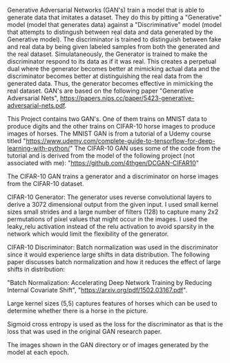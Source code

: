 Generative Adversarial Networks (GAN's) train a model that is able to generate data that
imitates a dataset. They do this by pitting a "Generative" model (model that
generates data) against a "Discriminative" model (model that attempts to distingush
between real data and data generated by the Generative model). The discriminator
is trained to distinguish between fake and real data by being given labeled samples
from both the generated and the real dataset. Simulataneously, the Generator is trained
to make the discriminator respond to its data as if it was real. This creates a perpetual
dual where the generator becomes better at mimicking actual data and the discriminator
becomes better at distinguishing the real data from the generated data. Thus, the generator
becomes effective in mimicking the real dataset. GAN's are based on the following paper
"Generative Adversarial Nets", https://papers.nips.cc/paper/5423-generative-adversarial-nets.pdf.



This Project contains two GAN's. One of them trains on MNIST data to produce digits
and the other trains on CIFAR-10 horse images to produce
images of horses. The MNIST GAN is from a tutorial of a Udemy course titled "https://www.udemy.com/complete-guide-to-tensorflow-for-deep-learning-with-python/"
The CIFAR-10 GAN uses some of the code from the tutorial and is derived from the model
of the following project (not associated with me):
"https://github.com/4thgen/DCGAN-CIFAR10"

The CIFAR-10 GAN trains a generator and a discriminator on horse images from the CIFAR-10
dataset. 

CIFAR-10 Generator:
The generator uses reverse convolutional layers to derive a 3072 dimensional output from
the given input. I used small kernel sizes small strides and a large number of filters (128)
to capture many 2x2 permutations of pixel values that might occur in the images. I used the
leaky_relu activation instead of the relu activation to avoid sparsity in the network which
would limit the flexibility of the generator.

CIFAR-10 Discriminator:
Batch normalization was used in the discriminator since it would experience large shifts in
data distribution. The following paper discusses batch normalization and how it reduces the
effect of large shifts in distribution:

"Batch Normalization: Accelerating Deep Network Training
by Reducing Internal Covariate Shift", "https://arxiv.org/pdf/1502.03167.pdf".

Large kernel sizes (5,5) captures features of horses which can be used to determine whether
there is a horse in the picture.

Sigmoid cross entropy is used as the loss for the discriminator as that is the loss that was
used in the original GAN research paper.

The images shown in the GAN directory or of images generated by the model at each epoch.